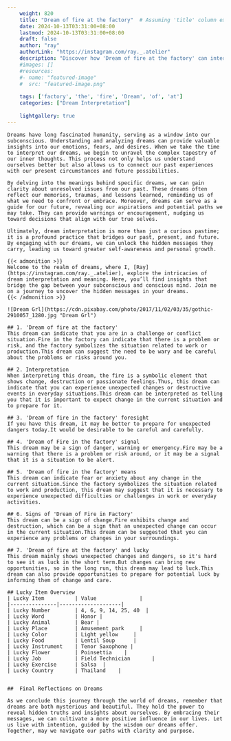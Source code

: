```yaml
---
    weight: 820
    title: "Dream of fire at the factory"  # Assuming 'title' column exists
    date: 2024-10-13T03:31:00+08:00
    lastmod: 2024-10-13T03:31:00+08:00
    draft: false
    author: "ray"
    authorLink: "https://instagram.com/ray._.atelier"
    description: "Discover how 'Dream of fire at the factory' can interpret your future and uncover its significant meanings in your life."
    #images: []
    #resources:
    #- name: "featured-image"
    #  src: "featured-image.png"
    
    tags: ['factory', 'the', 'fire', 'Dream', 'of', 'at']
    categories: ["Dream Interpretation"]
    
    lightgallery: true
---
```

    
    Dreams have long fascinated humanity, serving as a window into our subconscious. Understanding and analyzing dreams can provide valuable insights into our emotions, fears, and desires. When we take the time to interpret our dreams, we begin to unravel the complex tapestry of our inner thoughts. This process not only helps us understand ourselves better but also allows us to connect our past experiences with our present circumstances and future possibilities.
    
    By delving into the meanings behind specific dreams, we can gain clarity about unresolved issues from our past. These dreams often reflect our memories, traumas, and lessons learned, reminding us of what we need to confront or embrace. Moreover, dreams can serve as a guide for our future, revealing our aspirations and potential paths we may take. They can provide warnings or encouragement, nudging us toward decisions that align with our true selves.
    
    Ultimately, dream interpretation is more than just a curious pastime; it is a profound practice that bridges our past, present, and future. By engaging with our dreams, we can unlock the hidden messages they carry, leading us toward greater self-awareness and personal growth.
    
    {{< admonition >}}
    Welcome to the realm of dreams, where I, [Ray](https://instagram.com/ray._.atelier), explore the intricacies of dream interpretation and meaning. Here, you’ll find insights that bridge the gap between your subconscious and conscious mind. Join me on a journey to uncover the hidden messages in your dreams.
    {{< /admonition >}}
    
    ![Dream Grl](https://cdn.pixabay.com/photo/2017/11/02/03/35/gothic-2910057_1280.jpg "Dream Grl")
    
    ## 1. 'Dream of fire at the factory'
    This dream can indicate that you are in a challenge or conflict situation.Fire in the factory can indicate that there is a problem or risk, and the factory symbolizes the situation related to work or production.This dream can suggest the need to be wary and be careful about the problems or risks around you.
    
    ## 2. Interpretation
    When interpreting this dream, the fire is a symbolic element that shows change, destruction or passionate feelings.Thus, this dream can indicate that you can experience unexpected changes or destructive events in everyday situations.This dream can be interpreted as telling you that it is important to expect change in the current situation and to prepare for it.
    
    ## 3. 'Dream of fire in the factory' foresight
    If you have this dream, it may be better to prepare for unexpected dangers today.It would be desirable to be careful and carefully.
    
    ## 4. 'Dream of Fire in the factory' signal
    This dream may be a sign of danger, warning or emergency.Fire may be a warning that there is a problem or risk around, or it may be a signal that it is a situation to be alert.
    
    ## 5. 'Dream of fire in the factory' means
    This dream can indicate fear or anxiety about any change in the current situation.Since the factory symbolizes the situation related to work and production, this dream may suggest that it is necessary to experience unexpected difficulties or challenges in work or everyday activities.
    
    ## 6. Signs of 'Dream of Fire in Factory'
    This dream can be a sign of change.Fire exhibits change and destruction, which can be a sign that an unexpected change can occur in the current situation.This dream can be suggested that you can experience any problems or changes in your surroundings.
    
    ## 7. 'Dream of fire at the factory' and lucky
    This dream mainly shows unexpected changes and dangers, so it's hard to see it as luck in the short term.But changes can bring new opportunities, so in the long run, this dream may lead to luck.This dream can also provide opportunities to prepare for potential luck by informing them of change and care.
    
    ## Lucky Item Overview
    | Lucky Item          | Value              |
    |---------------|--------------------|
    | Lucky Number        | 4, 6, 9, 14, 25, 40  |
    | Lucky Word          | Honor |
    | Lucky Animal        | Bear |
    | Lucky Place         | Amusement park     |
    | Lucky Color         | Light yellow     |
    | Lucky Food          | Lentil Soup      |
    | Lucky Instrument    | Tenor Saxophone |
    | Lucky Flower        | Poinsettia    |
    | Lucky Job           | Field Technician       |
    | Lucky Exercise      | Salsa  |
    | Lucky Country       | Thailand    |
    
    
    ##  Final Reflections on Dreams
    
    As we conclude this journey through the world of dreams, remember that dreams are both mysterious and beautiful. They hold the power to reveal hidden truths and insights about ourselves. By embracing their messages, we can cultivate a more positive influence in our lives. Let us live with intention, guided by the wisdom our dreams offer. Together, may we navigate our paths with clarity and purpose.
    